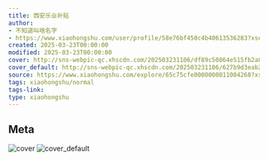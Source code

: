 ```yaml
---
title: 西安乐业补贴
author:
- 不知道叫啥名字
- https://www.xiaohongshu.com/user/profile/58e76bf450c4b40613536283?xsec_token=undefined
created: 2025-03-23T00:00:00
modified: 2025-03-23T00:00:00
cover: http://sns-webpic-qc.xhscdn.com/202503231106/df89c50864e515fb2a85c3886e6641c9/1040g00830v0cb303l46049cf3nlv8ok3v01goug!nc_n_webp_prv_1
cover_default: http://sns-webpic-qc.xhscdn.com/202503231106/627b9d3eab2cb0a7ad641ec820dff17b/1040g00830v0cb303l46049cf3nlv8ok3v01goug!nc_n_webp_mw_1
source: https://www.xiaohongshu.com/explore/65c75cfe0000000011004268?xsec_token=ABugMV39qwDx0qX9YMtS9Xta2EgvPSD8uKeNgsJL-cCNs=
tags: xiaohongshu/normal
tags-link:
type: xiaohongshu
---
```


## Meta

![cover](http://sns-webpic-qc.xhscdn.com/202503231106/df89c50864e515fb2a85c3886e6641c9/1040g00830v0cb303l46049cf3nlv8ok3v01goug!nc_n_webp_prv_1)
![cover_default](http://sns-webpic-qc.xhscdn.com/202503231106/627b9d3eab2cb0a7ad641ec820dff17b/1040g00830v0cb303l46049cf3nlv8ok3v01goug!nc_n_webp_mw_1)

